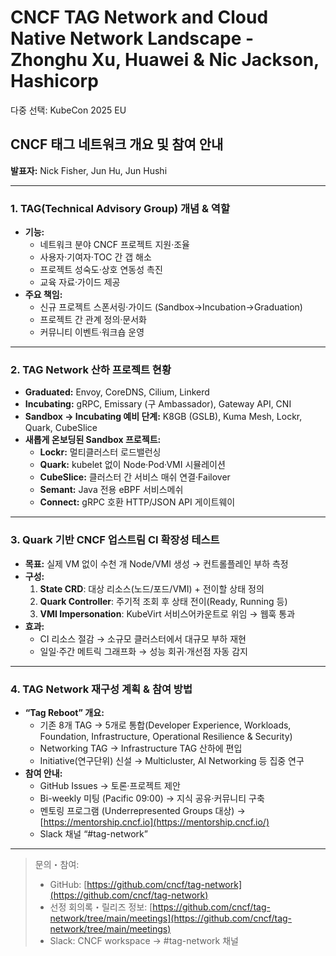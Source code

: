 # CNCF TAG Network and Cloud Native Network Landscape - Zhonghu Xu, Huawei & Nic Jackson, Hashicorp

다중 선택: KubeCon 2025 EU

## CNCF 태그 네트워크 개요 및 참여 안내

**발표자:** Nick Fisher, Jun Hu, Jun Hushi

---

### 1. TAG(Technical Advisory Group) 개념 & 역할

- **기능:**
    - 네트워크 분야 CNCF 프로젝트 지원·조율
    - 사용자·기여자·TOC 간 갭 해소
    - 프로젝트 성숙도·상호 연동성 촉진
    - 교육 자료·가이드 제공
- **주요 책임:**
    - 신규 프로젝트 스폰서링·가이드 (Sandbox→Incubation→Graduation)
    - 프로젝트 간 관계 정의·문서화
    - 커뮤니티 이벤트·워크숍 운영

---

### 2. TAG Network 산하 프로젝트 현황

- **Graduated:** Envoy, CoreDNS, Cilium, Linkerd
- **Incubating:** gRPC, Emissary (구 Ambassador), Gateway API, CNI
- **Sandbox → Incubating 예비 단계:** K8GB (GSLB), Kuma Mesh, Lockr, Quark, CubeSlice
- **새롭게 온보딩된 Sandbox 프로젝트:**
    - **Lockr:** 멀티클러스터 로드밸런싱
    - **Quark:** kubelet 없이 Node·Pod·VMI 시뮬레이션
    - **CubeSlice:** 클러스터 간 서비스 매쉬 연결·Failover
    - **Semant:** Java 전용 eBPF 서비스메쉬
    - **Connect:** gRPC 호환 HTTP/JSON API 게이트웨이

---

### 3. Quark 기반 CNCF 업스트림 CI 확장성 테스트

- **목표:** 실제 VM 없이 수천 개 Node/VMI 생성 → 컨트롤플레인 부하 측정
- **구성:**
    1. **State CRD**: 대상 리소스(노드/포드/VMI) + 전이할 상태 정의
    2. **Quark Controller**: 주기적 조회 후 상태 전이(Ready, Running 등)
    3. **VMI Impersonation**: KubeVirt 서비스어카운트로 위임 → 웹훅 통과
- **효과:**
    - CI 리소스 절감 → 소규모 클러스터에서 대규모 부하 재현
    - 일일·주간 메트릭 그래프화 → 성능 회귀·개선점 자동 감지

---

### 4. TAG Network 재구성 계획 & 참여 방법

- **“Tag Reboot” 개요:**
    - 기존 8개 TAG → 5개로 통합(Developer Experience, Workloads, Foundation, Infrastructure, Operational Resilience & Security)
    - Networking TAG → Infrastructure TAG 산하에 편입
    - Initiative(연구단위) 신설 → Multicluster, AI Networking 등 집중 연구
- **참여 안내:**
    - GitHub Issues → 토론·프로젝트 제안
    - Bi-weekly 미팅 (Pacific 09:00) → 지식 공유·커뮤니티 구축
    - 멘토링 프로그램 (Underrepresented Groups 대상) → [https://mentorship.cncf.io](https://mentorship.cncf.io/)
    - Slack 채널 “#tag-network”

---

> 문의・참여:
> 
> - GitHub: [https://github.com/cncf/tag-network](https://github.com/cncf/tag-network)
> - 선정 회의록・릴리즈 정보: [https://github.com/cncf/tag-network/tree/main/meetings](https://github.com/cncf/tag-network/tree/main/meetings)
> - Slack: CNCF workspace → #tag-network 채널